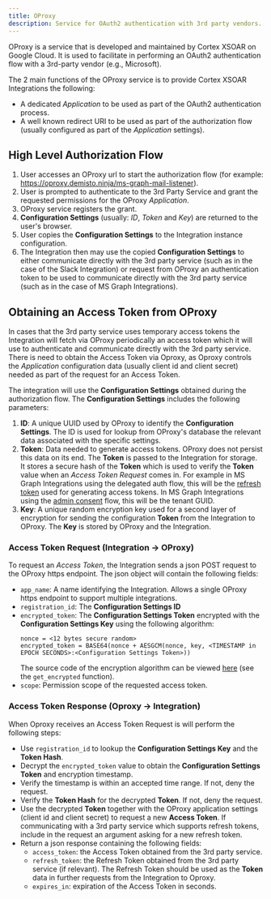 ```yaml
---
title: OProxy
description: Service for OAuth2 authentication with 3rd party vendors.
---
```


OProxy is a service that is developed and maintained by Cortex XSOAR on Google Cloud. It is used to facilitate in performing an OAuth2 authentication flow with a 3rd-party vendor (e.g., Microsoft).

The 2 main functions of the OProxy service is to provide Cortex XSOAR Integrations the following:
* A dedicated *Application* to be used as part of the OAuth2 authentication process.
* A well known redirect URI to be used as part of the authorization flow (usually configured as part of the *Application* settings).

## High Level Authorization Flow
1. User accesses an OProxy url to start the authorization flow (for example: https://oproxy.demisto.ninja/ms-graph-mail-listener).
2. User is prompted to authenticate to the 3rd Party Service and grant the requested permissions for the OProxy *Application*.
3. OProxy service registers the grant.
4. **Configuration Settings** (usually: *ID*, *Token* and *Key*) are returned to the user's browser.
5. User copies the **Configuration Settings** to the Integration instance configuration.
6. The Integration then may use the copied **Configuration Settings** to either communicate directly with the 3rd party service (such as in the case of the Slack Integration) or request from OProxy an authentication token to be used to communicate directly with the 3rd party service (such as in the case of MS Graph Integrations).

## Obtaining an Access Token from OProxy

In cases that the 3rd party service uses temporary access tokens the Integration will fetch via OProxy periodically an access token which it will use to authenticate and communicate directly with the 3rd party service. There is need to obtain the Access Token via Oproxy, as Oproxy controls the *Application* configuration data (usually client id and client secret) needed as part of the request for an Access Token. 

The integration will use the **Configuration Settings** obtained during the authorization flow. The **Configuration Settings** includes the following parameters:

1. **ID**: A unique UUID used by OProxy to identify the **Configuration Settings**. The ID is used for lookup from OProxy's database the relevant data associated with the specific settings.
2. **Token**: Data needed to generate access tokens. OProxy does not persist this data on its end. The **Token** is passed to the Integration for storage. It stores a secure hash of the **Token** which is used to verify the **Token** value when an *Access Token Request* comes in. For example in MS Graph Integrations using the delegated auth flow, this will be the [refresh token](https://docs.microsoft.com/en-us/graph/auth-v2-user#5-use-the-refresh-token-to-get-a-new-access-token) used for generating access tokens. In MS Graph Integrations using the [admin consent](https://docs.microsoft.com/en-us/graph/auth-v2-service#4-get-an-access-token) flow, this will be the tenant GUID. 
3. **Key**: A unique random encryption key used for a second layer of encryption for sending the configuration **Token** from the Integration to OProxy. The **Key** is stored by OProxy and the Integration.

### Access Token Request (Integration -> OProxy)
To request an *Access Token*, the Integration sends a json POST request to the OProxy https endpoint. The json object will contain the following fields:
* `app_name`: A name identifying the Integration. Allows a single OProxy https endpoint to support multiple integrations.
* `registration_id`: The **Configuration Settings ID**
* `encrypted_token`: The **Configuration Settings Token** encrypted with the **Configuration Settings Key** using the following algorithm: 
  ```
  nonce = <12 bytes secure random>
  encrypted_token = BASE64(nonce + AESGCM(nonce, key, <TIMESTAMP in EPOCH SECONDS>:<Configuration Settings Token>))
  ```
  The source code of the encryption algorithm can be viewed [here](https://github.com/demisto/content/blob/master/Packs/ApiModules/Scripts/MicrosoftApiModule/MicrosoftApiModule.py) (see the `get_encrypted` function).
* `scope`: Permission scope of the requested access token. 

### Access Token Response (Oproxy -> Integration)
When Oproxy receives an Access Token Request is will perform the following steps:
*  Use `registration_id` to lookup the **Configuration Settings Key** and the **Token Hash**.
*  Decrypt the `encrypted_token` value to obtain the **Configuration Settings Token** and encryption timestamp.
*  Verify the timestamp is within an accepted time range. If not, deny the request.
*  Verify the **Token Hash** for the decrypted **Token**. If not, deny the request.
*  Use the decrypted **Token** together with the OProxy application settings (client id and client secret) to request a new **Access Token**. If communicating with a 3rd party service which supports refresh tokens, include in the request an argument asking for a new refresh token.
*  Return a json response containing the following fields:
   *  `access_token`: the Access Token obtained from the 3rd party service.
   *  `refresh_token`: the Refresh Token obtained from the 3rd party service (if relevant). The Refresh Token should be used as the **Token** data in further requests from the Integration to Oproxy.
   *  `expires_in`: expiration of the Access Token in seconds.
